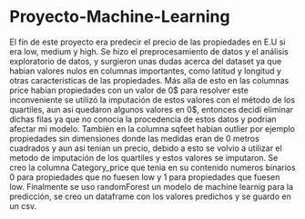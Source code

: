 # Proyecto-Machine-Learning

El fin de este proyecto era predecir el precio de las propiedades en E.U si era low, medium y high.
Se hizo el preprocesamiento de datos y el análisis exploratorio de datos, y surgieron unas dudas acerca del dataset ya que habian valores
nulos en columnas importantes, como latitud y longitud y otras caracteristicas de las propiedades. Más alla de esto en las columnas price habian propiedades con un valor de 0$ para resolver este inconveniente se utilizó la imputación de estos valores con el método de los quartiles, aun asi quedaron algunos valores en 0$, entonces decidí eliminar dichas filas ya que no conocia la procedencia de estos datos y podrian afectar mi modelo.
También en la columna sqfeet habian outlier por ejemplo propiedades sin dimensiones donde las medidas eran de 0 metros cuadrados y aun asi tenian un precio, debido a esto se volvio a utilizar el metodo de imputación de los quartiles y estos valores se imputaron.
Se creo la columna Category_price que tenia en su contenido numeros binarios 0 para propiedades que no fuesen low y 1 para propiedades que fuesen low.
Finalmente se uso randomForest un modelo de machine learnig para la predicción, se creo un dataframe con los valores predichos y se guardo en un csv.

